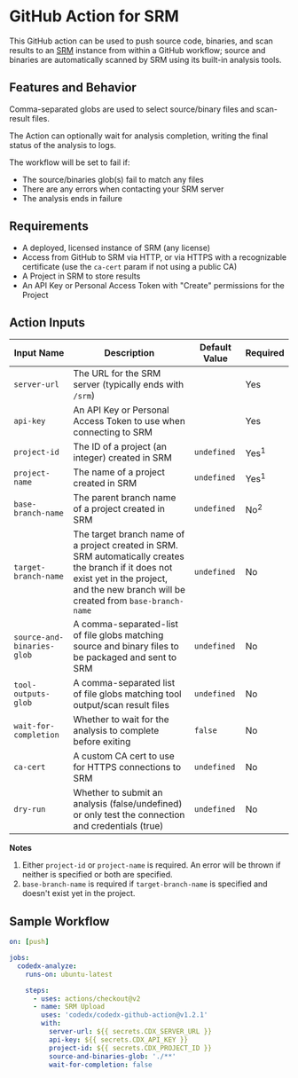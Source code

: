 # GitHub Action for SRM

This GitHub action can be used to push source code, binaries, and scan results to an [SRM](https://www.synopsys.com/software-integrity/software-risk-manager.html) instance from within a GitHub workflow; source and binaries are automatically scanned by SRM using its built-in analysis tools.

## Features and Behavior

Comma-separated globs are used to select source/binary files and scan-result files. 

The Action can optionally wait for analysis completion, writing the final status of the analysis to logs.

The workflow will be set to fail if:

- The source/binaries glob(s) fail to match any files
- There are any errors when contacting your SRM server
- The analysis ends in failure

## Requirements

- A deployed, licensed instance of SRM (any license)
- Access from GitHub to SRM via HTTP, or via HTTPS with a recognizable certificate (use the `ca-cert` param if not using a public CA)
- A Project in SRM to store results
- An API Key or Personal Access Token with "Create" permissions for the Project

## Action Inputs

| Input Name                 | Description                                                                                                                                                                                       | Default Value | Required        |
|----------------------------|---------------------------------------------------------------------------------------------------------------------------------------------------------------------------------------------------|---------------|-----------------|
| `server-url`               | The URL for the SRM server (typically ends with `/srm`)                                                                                                                                           |               | Yes             |
| `api-key`                  | An API Key or Personal Access Token to use when connecting to SRM                                                                                                                                 |               | Yes             |
| `project-id`               | The ID of a project (an integer) created in SRM                                                                                                                                                               | `undefined`   | Yes<sup>1</sup> |
| `project-name`             | The name of a project created in SRM                                                                                                                                                              | `undefined`   | Yes<sup>1</sup> |
| `base-branch-name`         | The parent branch name of a project created in SRM                                                                                                                                                | `undefined`   | No<sup>2</sup>  |
| `target-branch-name`       | The target branch name of a project created in SRM. <br/>SRM automatically creates the branch if it does not exist yet in the project, and the new branch will be created from `base-branch-name` | `undefined`   | No              |
| `source-and-binaries-glob` | A comma-separated-list of file globs matching source and binary files to be packaged and sent to SRM                                                                                              | `undefined`   | No              |
| `tool-outputs-glob`        | A comma-separated list of file globs matching tool output/scan result files                                                                                                                       | `undefined`   | No              |
| `wait-for-completion`      | Whether to wait for the analysis to complete before exiting                                                                                                                                       | `false`       | No              |
| `ca-cert`                  | A custom CA cert to use for HTTPS connections to SRM                                                                                                                                              | `undefined`   | No              |
| `dry-run`                  | Whether to submit an analysis (false/undefined) or only test the connection and credentials (true)                                                                                                | `undefined`   | No              |

**Notes**
1. Either `project-id` or `project-name` is required. An error will be thrown if neither is specified or both are specified.
2. `base-branch-name` is required if `target-branch-name` is specified and doesn't exist yet in the project.

## Sample Workflow

```yaml
on: [push]

jobs:
  codedx-analyze:
    runs-on: ubuntu-latest

    steps:
      - uses: actions/checkout@v2
      - name: SRM Upload
        uses: 'codedx/codedx-github-action@v1.2.1'
        with:
          server-url: ${{ secrets.CDX_SERVER_URL }}
          api-key: ${{ secrets.CDX_API_KEY }}
          project-id: ${{ secrets.CDX_PROJECT_ID }}
          source-and-binaries-glob: './**'
          wait-for-completion: false
```